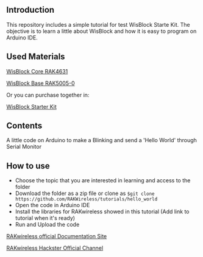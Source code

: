 ## Introduction

This repository includes a simple tutorial for test WisBlock Starte Kit.
The objective is to learn a little about WisBlock and how it is easy to program on Arduino IDE. 

## Used Materials

[WisBlock Core RAK4631](https://store.rakwireless.com/products/rak4631-lpwan-node)

[WisBlock Base RAK5005-0](https://store.rakwireless.com/products/rak5005-o-base-board)

Or you can purchase together in:

[WisBlock Starter Kit](https://store.rakwireless.com/products/wisblock-starter-kit)

## Contents 

A little code on Arduino to make a Blinking and send a 'Hello World' through Serial Monitor

## How to use

- Choose the topic that you are interested in learning and access to the folder
- Download the folder as a zip file or clone as `$git clone https://github.com/RAKWireless/tutorials/hello_world`
- Open the code in Arduino IDE
- Install the libraries for RAKwireless showed in this tutorial (Add link to tutorial when it's ready)
- Run and Upload the code

[RAKwireless official Documentation Site](https://docs.rakwireless.com/Introduction/)

[RAKwireless Hackster Official Channel](https://www.hackster.io/rak-wireless)